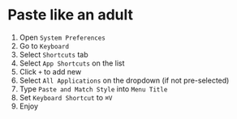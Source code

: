 # Paste like an adult

1. Open `System Preferences`
2. Go to `Keyboard`
3. Select `Shortcuts` tab
4. Select `App Shortcuts` on the list
5. Click `+` to add new
6. Select `All Applications` on the dropdown (if not pre-selected)
6. Type `Paste and Match Style` into `Menu Title`
7. Set `Keyboard Shortcut` to `⌘V`
8. Enjoy

